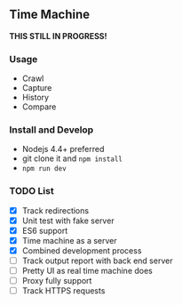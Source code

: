 Time Machine
---------------------

**THIS STILL IN PROGRESS!**

### Usage
- Crawl
- Capture
- History
- Compare

### Install and Develop
- Nodejs 4.4+ preferred
- git clone it and `npm install`
- `npm run dev`

### TODO List
- [x] Track redirections
- [x] Unit test with fake server
- [x] ES6 support
- [x] Time machine as a server
- [x] Combined development process
- [ ] Track output report with back end server
- [ ] Pretty UI as real time machine does
- [ ] Proxy fully support
- [ ] Track HTTPS requests

